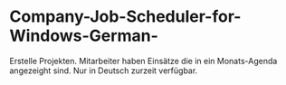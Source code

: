 # Company-Job-Scheduler-for-Windows-German-
Erstelle Projekten. Mitarbeiter haben Einsätze die in ein Monats-Agenda angezeight sind. Nur in Deutsch zurzeit verfügbar.
